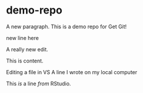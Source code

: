 # demo-repo

A new paragraph.
This is a demo repo for Get Git!

new line here 

A  really new edit.

This is content.

Editing a file in VS A line I wrote on my local computer

This *is* a line *from* RStudio.
